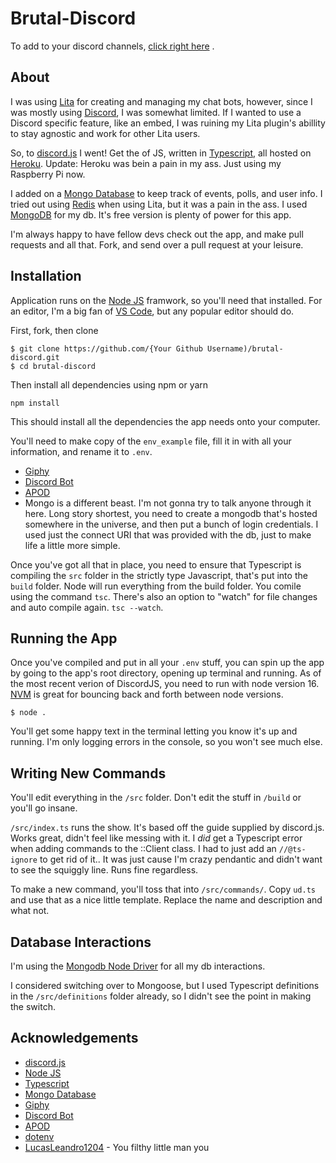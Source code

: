 # Brutal-Discord

To add to your discord
channels, [click right here](https://discord.com/api/oauth2/authorize?client_id=168727946834608128&permissions=0&scope=applications.commands%20bot)
.

## About

I was using [Lita](lita.io) for creating and managing my chat bots, however, since I was mostly
using [Discord](discordapp.com), I was somewhat limited. If I wanted to use a Discord specific feature, like an embed, I
was ruining my Lita plugin's abillity to stay agnostic and work for other Lita users.

So, to [discord.js](https://github.com/discordjs/discord.js) I went! Get the of JS, written
in [Typescript](typescriptlang.org), all hosted on [Heroku](heroku.com). Update: Heroku was bein a pain in my ass. Just
using my Raspberry Pi now.

I added on a [Mongo Database](mongodb.com) to keep track of events, polls, and user info. I tried out
using [Redis](redis.io) when using Lita, but it was a pain in the ass. I used [MongoDB](https://mongodb.com/) for my db.
It's free version is plenty of power for this app.

I'm always happy to have fellow devs check out the app, and make pull requests and all that. Fork, and send over a pull
request at your leisure.

## Installation

Application runs on the [Node JS](nodejs.org) framwork, so you'll need that installed. For an editor, I'm a big fan
of [VS Code](https://code.visualstudio.com), but any popular editor should do.

First, fork, then clone

```
$ git clone https://github.com/{Your Github Username)/brutal-discord.git
$ cd brutal-discord
```

Then install all dependencies using npm or yarn

```
npm install
```

This should install all the dependencies the app needs onto your computer.

You'll need to make copy of the ```env_example``` file, fill it in with all your information, and rename it
to ```.env```.

* [Giphy](https://developers.giphy.com)
* [Discord Bot](https://discordapp.com/developers/applications/)
* [APOD](https://api.nasa.gov/api.html#apod)
* Mongo is a different beast. I'm not gonna try to talk anyone through it here. Long story shortest, you need to create
  a mongodb that's hosted somewhere in the universe, and then put a bunch of login credentials. I used just the connect
  URI that was provided with the db, just to make life a little more simple.

Once you've got all that in place, you need to ensure that Typescript is compiling the ```src``` folder in the strictly
type Javascript, that's put into the ```build``` folder. Node will run everything from the build folder. You comile
using the command ```tsc```. There's also an option to "watch" for file changes and auto compile
again. ```tsc --watch```.

## Running the App

Once you've compiled and put in all your ```.env``` stuff, you can spin up the app by going to the app's root directory,
opening up terminal and running. As of the most recent verion of DiscordJS, you need to run with node version 16.
[NVM](https://github.com/nvm-sh/nvm) is great for bouncing back and forth between node versions.

```
$ node .
```

You'll get some happy text in the terminal letting you know it's up and running. I'm only logging errors in the console,
so you won't see much else.

## Writing New Commands

You'll edit everything in the ```/src``` folder. Don't edit the stuff in ```/build``` or you'll go insane.

```/src/index.ts``` runs the show. It's based off the guide supplied by discord.js. Works great, didn't feel like
messing with it. I *did* get a Typescript error when adding commands to the ::Client class. I had to just add an
`//@ts-ignore` to get rid of it.. It was just cause I'm crazy pendantic and didn't want to see the squiggly line. Runs
fine regardless.

To make a new command, you'll toss that into `/src/commands/`. Copy `ud.ts` and use that as a nice little template.
Replace the name and description and what not.

## Database Interactions

I'm using the [Mongodb Node Driver](http://mongodb.github.io/node-mongodb-native/) for all my db interactions.

I considered switching over to Mongoose, but I used Typescript definitions in the ```/src/definitions``` folder already,
so I didn't see the point in making the switch.

## Acknowledgements

* [discord.js](https://github.com/discordjs/discord.js)
* [Node JS](nodejs.org)
* [Typescript](typescriptlang.org)
* [Mongo Database](mongodb.com)
* [Giphy](https://developers.giphy.com)
* [Discord Bot](https://discordapp.com/developers/applications/)
* [APOD](https://api.nasa.gov/api.html#apod)
* [dotenv](https://github.com/motdotla/dotenv)
* [LucasLeandro1204](https://github.com/LucasLeandro1204/Pornsearch) - You filthy little man you
